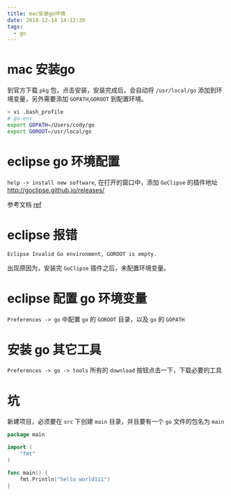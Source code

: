 ```yaml
---
title: mac安装go环境
date: 2018-12-14 14:12:39
tags:
  - go
---
```



# mac 安装go

到官方下载 `pkg` 包，点击安装，安装完成后，会自动将 `/usr/local/go` 添加到环境变量，另外需要添加 `GOPATH`,`GOROOT` 到配置环境。

```bash
> vi .bash_profile
# go env
export GOPATH=/Users/cody/go
export GOROOT=/usr/local/go
```


# eclipse go 环境配置

`help -> install new software`, 在打开的窗口中，添加 `GoClipse` 的插件地址 [ http://goclipse.github.io/releases/ ]( http://goclipse.github.io/releases/ )

参考文档 [ref](https://github.com/GoClipse/goclipse/blob/latest/documentation/Installation.md#installation)

# eclipse 报错

```error
Eclipse Invalid Go environment, GOROOT is empty.
```

出现原因为，安装完 `GoClipse` 插件之后，未配置环境变量。

# eclipse 配置 go 环境变量

`Preferences -> go` 中配置 `go` 的 `GOROOT` 目录，以及 `go` 的 `GOPATH`

# 安装 go 其它工具

`Preferences -> go -> tools` 所有的 `download` 按钮点击一下，下载必要的工具

# 坑

新建项目，必须要在 `src` 下创建 `main` 目录，并且要有一个 `go` 文件的包名为 `main`

```go
package main

import (
	"fmt"
)

func main() {
	fmt.Println("hello world111")
}

```








